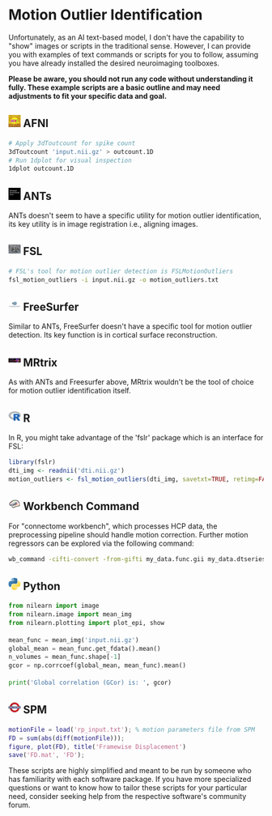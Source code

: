 # Motion Outlier Identification

Unfortunately, as an AI text-based model, I don't have the capability to "show" images or scripts in the traditional sense. However, I can provide you with examples of text commands or scripts for you to follow, assuming you have already installed the desired neuroimaging toolboxes.

**Please be aware, you should not run any code without understanding it fully. These example scripts are a basic outline and may need adjustments to fit your specific data and goal.**

## <img src="../../icons/afni.png" height="24px" /> AFNI

```bash
# Apply 3dToutcount for spike count
3dToutcount 'input.nii.gz' > outcount.1D
# Run 1dplot for visual inspection
1dplot outcount.1D
```

## <img src="../../icons/ants.png" height="24px" /> ANTs

ANTs doesn't seem to have a specific utility for motion outlier identification, its key utility is in image registration i.e., aligning images.

## <img src="../../icons/fsl.png" height="24px" /> FSL

```bash
# FSL's tool for motion outlier detection is FSLMotionOutliers
fsl_motion_outliers -i input.nii.gz -o motion_outliers.txt
```

## <img src="../../icons/freesurfer.png" height="24px" /> FreeSurfer

Similar to ANTs, FreeSurfer doesn't have a specific tool for motion outlier detection. Its key function is in cortical surface reconstruction.

## <img src="../../icons/mrtrix.png" height="24px" /> MRtrix

As with ANTs and Freesurfer above, MRtrix wouldn't be the tool of choice for motion outlier identification itself.

## <img src="../../icons/r.png" height="24px" /> R

In R, you might take advantage of the 'fslr' package which is an interface for FSL:

```R
library(fslr)
dti_img <- readnii('dti.nii.gz')
motion_outliers <- fsl_motion_outliers(dti_img, savetxt=TRUE, retimg=FALSE)
```

## <img src="../../icons/workbench_command.png" height="24px" /> Workbench Command

For "connectome workbench", which processes HCP data, the preprocessing pipeline should handle motion correction. Further motion regressors can be explored via the following command:

```bash
wb_command -cifti-convert -from-gifti my_data.func.gii my_data.dtseries.nii
```

## <img src="../../icons/python.png" height="24px" /> Python

```python
from nilearn import image
from nilearn.image import mean_img
from nilearn.plotting import plot_epi, show

mean_func = mean_img('input.nii.gz')
global_mean = mean_func.get_fdata().mean()
n_volumes = mean_func.shape[-1]
gcor = np.corrcoef(global_mean, mean_func).mean()

print('Global correlation (GCor) is: ', gcor)
```

## <img src="../../icons/spm.png" height="24px" /> SPM

```matlab
motionFile = load('rp_input.txt'); % motion parameters file from SPM
FD = sum(abs(diff(motionFile)));
figure, plot(FD), title('Framewise Displacement')
save('FD.mat', 'FD');
```

These scripts are highly simplified and meant to be run by someone who has familiarity with each software package. If you have more specialized questions or want to know how to tailor these scripts for your particular need, consider seeking help from the respective software's community forum.